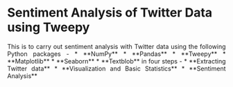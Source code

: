 # Sentiment Analysis of Twitter Data using Tweepy
<div align="justify">This is to carry out sentiment analysis with Twitter data using the following Python packages - 
* **NumPy** 
* **Pandas**
* **Tweepy** 
* **Matplotlib** 
* **Seaborn** 
* **Textblob** in four steps - 
  * **Extracting Twitter data**
  * **Visualization and Basic Statistics**
  * **Sentiment Analysis**
</div>
